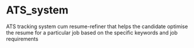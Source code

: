 # ATS_system

ATS tracking system cum resume-refiner that helps the candidate optimise the resume for a particular job based on the specific keywords and job requirements
